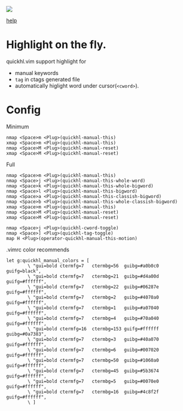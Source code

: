 ![](https://github.com/t9md/t9md/raw/dc52eaf0f8cb0984697f42c50be09174117b2ddb/img/quickhl_anime.gif)

[help](https://github.com/t9md/vim-quickhl/blob/master/doc/quickhl.txt)

# Highlight on the fly.

quickhl.vim support highlight for

- manual keywords
- `tag` in ctags generated file
- automatically higlight word under cursor(`<cword>`).

# Config

Minimum
```Vim
nmap <Space>m <Plug>(quickhl-manual-this)
xmap <Space>m <Plug>(quickhl-manual-this)
nmap <Space>M <Plug>(quickhl-manual-reset)
xmap <Space>M <Plug>(quickhl-manual-reset)
```

Full
```Vim
nmap <Space>m <Plug>(quickhl-manual-this)
nmap <Space>j <Plug>(quickhl-manual-this-whole-word)
nmap <Space>k <Plug>(quickhl-manual-this-whole-bigword)
nmap <Space>l <Plug>(quickhl-manual-this-bigword)
nmap <Space>a <Plug>(quickhl-manual-this-classish-bigword)
nmap <Space>b <Plug>(quickhl-manual-this-whole-classish-bigword)
xmap <Space>m <Plug>(quickhl-manual-this)
nmap <Space>M <Plug>(quickhl-manual-reset)
xmap <Space>M <Plug>(quickhl-manual-reset)

nmap <Space>j <Plug>(quickhl-cword-toggle)
nmap <Space>] <Plug>(quickhl-tag-toggle)
map H <Plug>(operator-quickhl-manual-this-motion)
```

.vimrc color recommends
```
let g:quickhl_manual_colors = [
        \ "gui=bold ctermfg=7   ctermbg=56  guibg=#a0b0c0 guifg=black",
        \ "gui=bold ctermfg=7   ctermbg=21  guibg=#d4a00d guifg=#ffffff",
        \ "gui=bold ctermfg=7   ctermbg=22  guibg=#06287e guifg=#ffffff",
        \ "gui=bold ctermfg=7   ctermbg=2   guibg=#4070a0 guifg=#ffffff",
        \ "gui=bold ctermfg=7   ctermbg=1   guibg=#a07040 guifg=#ffffff",
        \ "gui=bold ctermfg=7   ctermbg=4   guibg=#70a040 guifg=#ffffff",
        \ "gui=bold ctermfg=16  ctermbg=153 guifg=#ffffff guibg=#0a7383",
        \ "gui=bold ctermfg=7   ctermbg=3   guibg=#40a070 guifg=#ffffff",
        \ "gui=bold ctermfg=7   ctermbg=6   guibg=#007020 guifg=#ffffff",
        \ "gui=bold ctermfg=7   ctermbg=50  guibg=#1060a0 guifg=#ffffff",
        \ "gui=bold ctermfg=7   ctermbg=45  guibg=#5b3674 guifg=#ffffff",
        \ "gui=bold ctermfg=7   ctermbg=5   guibg=#0070e0 guifg=#ffffff",
        \ "gui=bold ctermfg=7   ctermbg=16  guibg=#4c8f2f guifg=#ffffff",
        \ ]
```
